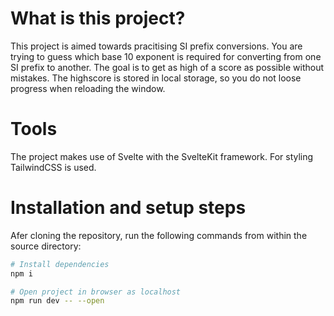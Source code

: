 # What is this project?

This project is aimed towards pracitising SI prefix conversions. You are trying to guess which base 10 exponent is required for converting from one SI prefix to another. The goal is to get as high of a score as possible without mistakes. The highscore is stored in local storage, so you do not loose progress when reloading the window.

# Tools

The project makes use of Svelte with the SvelteKit framework. For styling TailwindCSS is used.

# Installation and setup steps

Afer cloning the repository, run the following commands from within the source directory:

```bash
# Install dependencies
npm i

# Open project in browser as localhost
npm run dev -- --open

```
